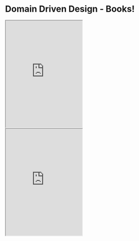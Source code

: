 # Domain Driven Design - Books!

<iframe type="text/html" sandbox="allow-scripts allow-same-origin allow-popups" width="250" height="350" frameborder="5" allowfullscreen src="https://read.amazon.com/kp/card?asin=B00794TAUG&preview=inline&linkCode=kpe&ref_=cm_sw_r_kb_dp_18WQ5301C7RWM1XZW6FQ" ></iframe>


<iframe type="text/html" sandbox="allow-scripts allow-same-origin allow-popups" width="250" height="350" frameborder="5" allowfullscreen src="https://read.amazon.com/kp/card?asin=B00BCLEBN8&preview=inline&linkCode=kpe&ref_=cm_sw_r_kb_dp_NZ8JM12CYJA25JEPTCMG" ></iframe>